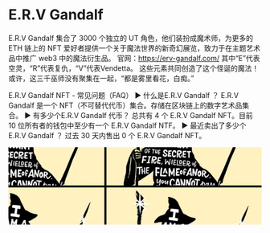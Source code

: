 # E.R.V Gandalf

E.R.V Gandalf 集合了 3000 个独立的 UT 角色，他们装扮成魔术师，为更多的 ETH 链上的 NFT 爱好者提供一个关于魔法世界的新奇幻展览，致力于在主题艺术品中推广 web3 中的魔法衍生品。 官网：https://erv-gandalf.com/ 其中“E”代表空灵，“R”代表复仇，“V”代表Vendetta。 这些元素共同创造了这个怪诞的魔法！ 或许，这三千巫师没有聚集在一起，“都是雾里看花，白痴。”

E.R.V Gandalf NFT - 常见问题（FAQ）
▶ 什么是E.R.V Gandalf ？
E.R.V Gandalf 是一个 NFT（不可替代代币）集合。存储在区块链上的数字艺术品集合。
▶ 有多少个E.R.V Gandalf 代币？
总共有 4 个 E.R.V Gandalf  NFT。目前 10 位所有者的钱包中至少有一个 E.R.V Gandalf  NTF。
▶ 最近卖出了多少个 E.R.V Gandalf ？
过去 30 天内售出 0 个 E.R.V Gandalf NFT。

![NFT](微信截图_20220827104105.png)


